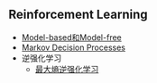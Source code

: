## Reinforcement Learning

* [Model-based和Model-free](./model_base_free.md)
* [Markov Decision Processes](./mdp.md)
* 逆强化学习
  * [最大熵逆强化学习](./maxent.md)
